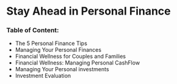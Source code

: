# Stay Ahead in Personal Finance

### Table of Content:

- The 5 Personal Finance Tips
- Managing Your Personal Finances
- Financial Wellness for Couples and Families
- Financial Wellness: Managing Personal CashFlow
- Managing Your Personal investments
- Investment Evaluation
